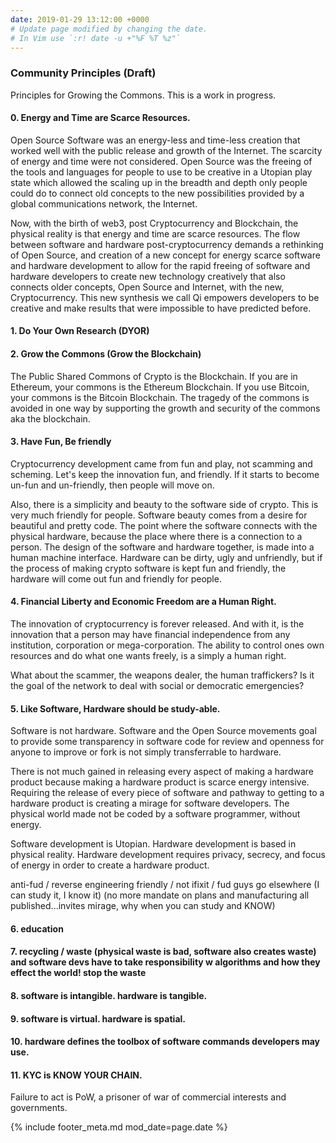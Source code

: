 ```yaml
---
date: 2019-01-29 13:12:00 +0000
# Update page modified by changing the date.                                   
# In Vim use `:r! date -u +"%F %T %z"`                                         
---
```


### Community Principles (Draft)

Principles for Growing the Commons. This is a work in progress.

#### 0. Energy and Time are Scarce Resources.

Open Source Software was an energy-less and time-less creation that worked well with the public release and growth of the Internet. The scarcity of energy and time were not considered. Open Source was the freeing of the tools and languages for people to use to be creative in a Utopian play state which allowed the scaling up in the breadth and depth only people could do to connect old concepts to the new possibilities provided by a global communications network, the Internet.

Now, with the birth of web3, post Cryptocurrency and Blockchain, the physical reality is that energy and time are scarce resources. The flow between software and hardware post-cryptocurrency demands a rethinking of Open Source, and creation of a new concept for energy scarce software and hardware development to allow for the rapid freeing of software and hardware developers to create new technology creatively that also connects older concepts, Open Source and Internet, with the new, Cryptocurrency. This new synthesis we call Qi empowers developers to be creative and make results that were impossible to have predicted before.

#### 1. Do Your Own Research (DYOR)

#### 2. Grow the Commons (Grow the Blockchain)

The Public Shared Commons of Crypto is the Blockchain. If you are in Ethereum, your commons is the Ethereum Blockchain. If you use Bitcoin, your commons is the Bitcoin Blockchain. The tragedy of the commons is avoided in one way by supporting the growth and security of the commons aka the blockchain.

#### 3. Have Fun, Be friendly

Cryptocurrency development came from fun and play, not scamming and scheming. Let's keep the innovation fun, and friendly. If it starts to become un-fun and un-friendly, then people will move on.

Also, there is a simplicity and beauty to the software side of crypto. This is very much friendly for people. Software beauty comes from a desire for beautiful and pretty code. The point where the software connects with the physical hardware, because the place where there is a connection to a person. The design of the software and hardware together, is made into a human machine interface. Hardware can be dirty, ugly and unfriendly, but if the process of making crypto software is kept fun and friendly, the hardware will come out fun and friendly for people.

#### 4. Financial Liberty and Economic Freedom are a Human Right.

The innovation of cryptocurrency is forever released. And with it, is the innovation that a person may have financial independence from any institution, corporation or mega-corporation. The ability to control ones own resources and do what one wants freely, is a simply a human right.

What about the scammer, the weapons dealer, the human traffickers? Is it the goal of the network to deal with social or democratic emergencies?

#### 5. Like Software, Hardware should be study-able.

Software is not hardware. Software and the Open Source movements goal to provide some transparency in software code for review and openness for anyone to improve or fork is not  simply transferrable to hardware.

There is not much gained in releasing every aspect of making a hardware product because making a hardware product is scarce energy intensive. Requiring the release of every piece of software and pathway to getting to a hardware product is creating a mirage for software developers. The physical world made not be coded by a software programmer, without energy.

Software development is Utopian. Hardware development is based in physical reality. Hardware development requires privacy, secrecy, and focus of energy in order to create a hardware product.

anti-fud / reverse engineering friendly / not ifixit / fud guys go elsewhere (I can study it, I know it) (no more mandate on plans and manufacturing all published...invites mirage, why when you can study and KNOW)

#### 6. education

#### 7. recycling / waste (physical waste is bad, software also creates waste) and software devs have to take responsibility w algorithms and how they effect the world! stop the waste

#### 8. software is intangible. hardware is tangible.

#### 9. software is virtual. hardware is spatial.

#### 10. hardware defines the toolbox of software commands developers may use.

#### 11. KYC is KNOW YOUR CHAIN.


Failure to act is PoW, a prisoner of war of commercial interests and governments.


{% include footer_meta.md mod_date=page.date %}
